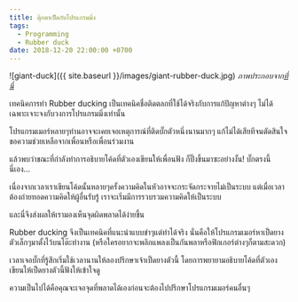 ```yaml
---
title: ตุ๊กตาเป็ดกับโปรแกรมมิ่ง
tags:
  - Programming
  - Rubber duck
date: 2018-12-20 22:00:00 +0700
---
```


![giant-duck]({{ site.baseurl }}/images/giant-rubber-duck.jpg)
*ภาพประกอบจาก[ที่นี่][duck-image]*

เทคนิคการทำ Rubber ducking เป็นเทคนิคชื่อติดตลกที่ใช้ได้จริงกับการแก้ปัญหาต่างๆ 
ไม่ได้เฉพาะเจาะจงกับวงการโปรแกรมมิ่งเท่านั้น

โปรแกรมเมอร์หลายๆท่านอาจจะเคยเจอเหตุการณ์ที่ติดบั๊กตัวหนึ่งนานมากๆ แก้ไม่ได้เสียทีจนตัดสินใจขอความช่วยเหลือจากเพื่อนหรือเพื่อนร่วมงาน 

แล้วพบว่าขณะที่กำลังทำการอธิบายโค้ดที่ตัวเองเขียนให้เพื่อนฟัง ก็ปิ๊งขึ้นมาซะอย่างงั้น! บั๊กตรงนี้นี่เอง...

เนื่องจากเวลาเราเขียนโค้ดนั้นหลายๆครั้งความคิดในหัวอาจจะกระจัดกระจายไม่เป็นระบบ 
แต่เมื่อเวลาต้องถ่ายทอดความคิดให้ผู้อื่นรับรู้ เราจะเริ่มมีการรวบรวมความคิดให้เป็นระบบ

และนี่จึงส่งผลให้เรามองเห็นจุดผิดพลาดได้ง่ายขึ้น

Rubber ducking จึงเป็นเทคนิคที่แนะนำแบบขำๆแต่ทำได้จริง 
นั่นคือให้โปรแกรมเมอร์หาเป็ดยางตัวเล็กๆมาตั้งไว้บนโต๊ะทำงาน 
(หรือใครอยากจะพลิกแพลงเป็นกันพลาหรือฟิกเกอร์ต่างๆก็ตามสะดวก)

เวลาเจอบั๊กที่รู้สึกเริ่มใช้เวลานานให้ลองปรึกษาเจ้าเป็ดยางตัวนี้
โดยการพยายามอธิบายโค้ดที่ตัวเองเขียนให้เป็ดยางตัวนี้ฟังให้เข้าใจดู

ความเป็นไปได้คือคุณจะเจอจุดที่พลาดได้เองก่อนจะต้องไปปรึกษาโปรแกรมเมอร์คนอื่นๆ

[duck-image]: //www.cbc.ca/news/canada/toronto/rubber-duck-toronto-1.4353353
